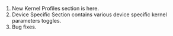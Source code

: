 1. New Kernel Profiles section is here.
2. Device Specific Section contains various device specific kernel parameters toggles.
3. Bug fixes.
